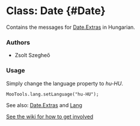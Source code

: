 Class: Date {#Date}
=====================================

Contains the messages for [Date.Extras][] in Hungarian.

### Authors

* Zsolt Szegheő

### Usage

Simply change the language property to *hu-HU*.

	MooTools.lang.setLanguage("hu-HU");

See also: [Date.Extras][] and [Lang][]

[See the wiki for how to get involved](http://wiki.github.com/mootools/mootools-more)

[Lang]: http://www.mootools.net/docs/more/Core/Lang 
[Date.Extras]: http://www.mootools.net/docs/more/Native/Date.Extras